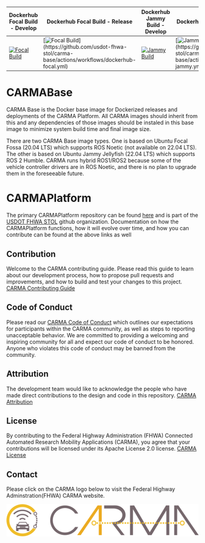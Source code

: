 | Dockerhub Focal Build - Develop | Dockerhub Focal Build - Release | Dockerhub Jammy Build - Develop | Dockerhub Jammy Build - Release |
|-------------------------------|------------------------------|------------------------------|------------------------------|
[![Focal Build](https://github.com/usdot-fhwa-stol/carma-base/actions/workflows/dockerhub-focal.yml/badge.svg?branch=develop)](https://github.com/usdot-fhwa-stol/carma-base/actions/workflows/dockerhub-focal.yml) | [![Focal Build](https://github.com/usdot-fhwa-stol/carma-base/actions/workflows/dockerhub-focal.yml/badge.svg?tag=carma-system-*)](https://github.com/usdot-fhwa-stol/carma-base/actions/workflows/dockerhub-focal.yml) | [![Jammy Build](https://github.com/usdot-fhwa-stol/carma-base/actions/workflows/dockerhub-jammy.yml/badge.svg?branch=develop)](https://github.com/usdot-fhwa-stol/carma-base/actions/workflows/dockerhub-jammy.yml) | [![Jammy Build](https://github.com/usdot-fhwa-stol/carma-base/actions/workflows/dockerhub-jammy.yml/badge.svg?tag=carma-system-*)](https://github.com/usdot-fhwa-stol/carma-base/actions/workflows/dockerhub-jammy.yml)

# CARMABase
CARMA Base is the Docker base image for Dockerized releases and deployments of the CARMA Platform. All CARMA images should inherit from this and any dependencies of those images should be instaled in this base image to minimize system build time and final image size.

There are two CARMA Base image types. One is based on Ubuntu Focal Fossa (20.04 LTS) which supports ROS Noetic (not available on 22.04 LTS). 
The other is based on Ubuntu Jammy Jellyfish (22.04 LTS) which supports ROS 2 Humble.
CARMA runs hybrid ROS1/ROS2 because some of the vehicle controller drivers are in ROS Noetic, and there is no plan to upgrade them in the foreseeable future.

# CARMAPlatform
The primary CARMAPlatform repository can be found [here](https://github.com/usdot-fhwa-stol/carma-platform) and is part of the [USDOT FHWA STOL](https://github.com/usdot-fhwa-stol/)
github organization. Documentation on how the CARMAPlatform functions, how it will evolve over time, and how you can contribute can be found at the above links as well

## Contribution 
Welcome to the CARMA contributing guide. Please read this guide to learn about our development process, how to propose pull requests and improvements, and how to build and test your changes to this project. [CARMA Contributing Guide](https://github.com/usdot-fhwa-stol/carma-platform/blob/develop/Contributing.md) 

## Code of Conduct 
Please read our [CARMA Code of Conduct](https://github.com/usdot-fhwa-stol/carma-platform/blob/develop/Code_of_Conduct.md) which outlines our expectations for participants within the CARMA community, as well as steps to reporting unacceptable behavior. We are committed to providing a welcoming and inspiring community for all and expect our code of conduct to be honored. Anyone who violates this code of conduct may be banned from the community.

## Attribution
The development team would like to acknowledge the people who have made direct contributions to the design and code in this repository. [CARMA Attribution](https://github.com/usdot-fhwa-stol/carma-platform/blob/develop/ATTRIBUTION.txt) 

## License
By contributing to the Federal Highway Administration (FHWA) Connected Automated Research Mobility Applications (CARMA), you agree that your contributions will be licensed under its Apache License 2.0 license. [CARMA License](https://github.com/usdot-fhwa-stol/carma-platform/blob/develop/docs/License.md) 

## Contact
Please click on the CARMA logo below to visit the Federal Highway Adminstration(FHWA) CARMA website.

[![CARMA Image](https://raw.githubusercontent.com/usdot-fhwa-stol/carma-platform/develop/docs/image/CARMA_icon.png)](https://highways.dot.gov/research/research-programs/operations/CARMA)
